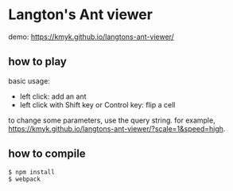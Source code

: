 # Langton's Ant viewer

demo: <https://kmyk.github.io/langtons-ant-viewer/>

## how to play

basic usage:

-   left click: add an ant
-   left click with Shift key or Control key: flip a cell

to change some parameters, use the query string.
for example, <https://kmyk.github.io/langtons-ant-viewer/?scale=1&speed=high>.

## how to compile

```
$ npm install
$ webpack
```
